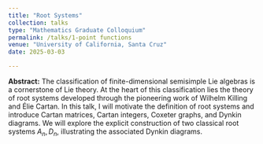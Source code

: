 ```yaml
---
title: "Root Systems"
collection: talks
type: "Mathematics Graduate Colloquium"
permalink: /talks/1-point functions
venue: "University of California, Santa Cruz"
date: 2025-03-03

---
```


**Abstract:**
The classification of finite-dimensional semisimple Lie algebras is a cornerstone of Lie theory. At the heart of this classification lies the theory of root systems developed through the pioneering work of Wilhelm Killing and Élie Cartan. In this talk, I will motivate the definition of root systems and introduce Cartan matrices, Cartan integers, Coxeter graphs, and Dynkin diagrams. We will explore the explicit construction of two classical root systems $A_n,D_n$, illustrating the associated Dynkin diagrams.